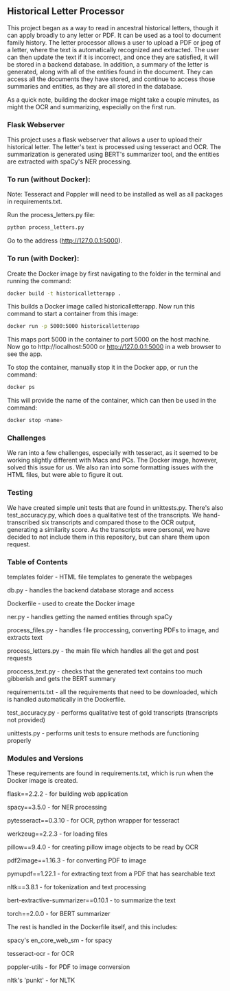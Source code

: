 ## Historical Letter Processor

This project began as a way to read in ancestral historical letters, though it can apply broadly to any letter or PDF. It can be used as a tool to document family history. The letter processor allows a user to upload a PDF or jpeg of a letter, where the text is automatically recognized and extracted. The user can then update the text if it is incorrect, and once they are satisfied, it will be stored in a backend database. In addition, a summary of the letter is generated, along with all of the entities found in the document. They can access all the documents they have stored, and continue to access those summaries and entities, as they are all stored in the database. 

As a quick note, building the docker image might take a couple minutes, as might the OCR and summarizing, especially on the first run. 

### Flask Webserver

This project uses a flask webserver that allows a user to upload their historical letter. The letter's text is processed using tesseract and OCR. The summarization is generated using BERT's summarizer tool, and the entities are extracted with spaCy's NER processing. 

### To run (without Docker): 
Note: Tesseract and Poppler will need to be installed as well as all packages in requirements.txt.

Run the process_letters.py file:
```bash
python process_letters.py
```
Go to the address (http://127.0.0.1:5000).

### To run (with Docker): 

Create the Docker image by first navigating to the folder in the terminal and running the command:
```bash
docker build -t historicalletterapp .
```

This builds a Docker image called historicalletterapp. Now run this command to start a container from this image:
```bash
docker run -p 5000:5000 historicalletterapp
```

This maps port 5000 in the container to port 5000 on the host machine. Now go to http://localhost:5000 or http://127.0.0.1:5000 in a web browser to see the app. 

To stop the container, manually stop it in the Docker app, or run the command:
```bash
docker ps
```

This will provide the name of the container, which can then be used in the command:
```bash
docker stop <name>
```

### Challenges

We ran into a few challenges, especially with tesseract, as it seemed to be working slightly different with Macs and PCs. The Docker image, however, solved this issue for us. We also ran into some formatting issues with the HTML files, but were able to figure it out. 

### Testing

We have created simple unit tests that are found in unittests.py. There's also test_accuracy.py, which does a qualitative test of the transcripts. We hand-transcribed six transcripts and compared those to the OCR output, generating a similarity score. As the transcripts were personal, we have decided to not include them in this repository, but can share them upon request. 

### Table of Contents

templates folder - HTML file templates to generate the webpages

db.py - handles the backend database storage and access

Dockerfile - used to create the Docker image

ner.py - handles getting the named entities through spaCy

process_files.py - handles file proccessing, converting PDFs to image, and extracts text

process_letters.py - the main file which handles all the get and post requests

proccess_text.py - checks that the generated text contains too much gibberish and gets the BERT summary

requirements.txt - all the requirements that need to be downloaded, which is handled automatically in the Dockerfile. 

test_accuracy.py - performs qualitative test of gold transcripts (transcripts not provided)

unittests.py - performs unit tests to ensure methods are functioning properly

### Modules and Versions

These requirements are found in requirements.txt, which is run when the Docker image is created.

flask==2.2.2 - for building web application

spacy==3.5.0 - for NER processing

pytesseract==0.3.10 - for OCR, python wrapper for tesseract

werkzeug==2.2.3 - for loading files

pillow==9.4.0 - for creating pillow image objects to be read by OCR

pdf2image==1.16.3 - for converting PDF to image

pymupdf==1.22.1 - for extracting text from a PDF that has searchable text

nltk==3.8.1 - for tokenization and text processing

bert-extractive-summarizer==0.10.1 - to summarize the text

torch==2.0.0 - for BERT summarizer

The rest is handled in the Dockerfile itself, and this includes:

spacy's en_core_web_sm - for spacy 

tesseract-ocr - for OCR

poppler-utils - for PDF to image conversion

nltk's 'punkt' - for NLTK
